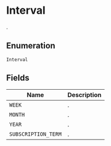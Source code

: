 # Interval

.

## Enumeration

`Interval`

## Fields

| Name | Description |
|  --- | --- |
| `WEEK` | . |
| `MONTH` | . |
| `YEAR` | . |
| `SUBSCRIPTION_TERM` | . |

